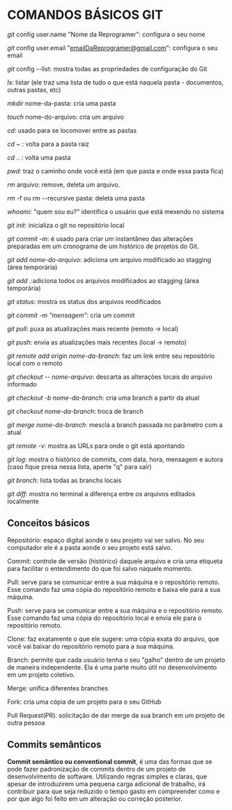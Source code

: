 # COMANDOS BÁSICOS GIT 
*git* config user.name "Nome da Reprogramer": configura o seu nome

*git* config user.email "emailDaReprogramer@gmail.com": configura o seu email

*git* config --list: mostra todas as propriedades de configuração do Git 

*ls*: listar (ele traz uma lista de tudo o que está naquela pasta - 
documentos, outras pastas, etc)

*mkdir* nome-da-pasta: cria uma pasta

*touch* nome-do-arquivo: cria um arquivo

*cd*: usado para se locomover entre as pastas

*cd* ~ : volta para a pasta raiz

*cd* .. : volta uma pasta

*pwd*: traz o caminho onde você está (em que pasta e onde essa pasta fica)

*rm* arquivo: remove, deleta um arquivo.

*rm* -f ou rm --recursive pasta: deleta uma pasta

*whoami*: "quem sou eu?" identifica o usuário que está mexendo no sistema

*git init*: inicializa o git no repositório local

*git commit -m*: é usado para criar um instantâneo das alterações preparadas em um cronograma de um histórico de projetos do Git.

*git add nome-do-arquivo*: adiciona um arquivo modificado ao stagging (área temporária) 

*git add .*:adiciona todos os arquivos modificados ao stagging (área temporária) 

*git status*: mostra os status dos arquivos modificados

*git commit -m "mensagem"*: cria um commit

*git pull*: puxa as atualizações mais recente (remoto -> local)

*git push*: envia as atualizações mais recentes (local -> remoto)

*git remote add origin nome-da-branch*: faz um link entre seu repositório local com o remoto 

*git checkout -- nome-arquivo*: descarta as alterações locais do arquivo informado

*git checkout -b nome-da-branch*: cria uma branch a partir da atual

*git checkout nome-da-branch*: troca de branch

*git merge nome-da-branch*: mescla a branch passada no parâmetro com a atual

*git remote -v*: mostra as URLs para onde o git está apontando

*git log*: mostra o histórico de commits, com data, hora, mensagem e autora (caso fique presa nessa lista, aperte "q" para sair)

*git branch*: lista todas as branchs locais

*git diff*: mostra no terminal a diferença entre os arquivos editados localmente
## Conceitos básicos

Repositório: espaço digital aonde o seu projeto vai ser salvo. No seu computador ele é a pasta aonde o seu projeto está salvo.

Commit: controle de versão (histórico) daquele arquivo e cria uma etiqueta para facilitar o entendimento do que foi salvo naquele momento.

Pull: serve para se comunicar entre a sua máquina e o repositório remoto. Esse comando faz uma cópia do repositório remoto e baixa ele para a sua máquina.

Push: serve para se comunicar entre a sua máquina e o repositório remoto. Esse comando faz uma cópia do repositório local e envia ele para o repositório remoto.

Clone: faz exatamente o que ele sugere: uma cópia exata do arquivo, que você vai baixar do repositório remoto para a sua máquina.

Branch: permite que cada usuário tenha o seu "galho" dentro de um projeto de maneira independente. Ela é uma parte muito útil no desenvolvimento em um projeto coletivo.

Merge: unifica diferentes branches

Fork: cria uma cópia de um projeto para o seu GitHub

Pull Request(PR): solicitação de dar merge da sua branch em um projeto de outra pessoa
##      Commits semânticos 
**Commit semântico ou conventional commit**, é uma das formas que se pode fazer padronização de commits dentro de um projeto de desenvolvimento de software.
Utilizando regras simples e claras, que apesar de introduzirem uma pequena carga adicional de trabalho, irá contribuir para que seja reduzido o tempo gasto em compreender como e por que algo foi feito em um alteração ou correção posterior.